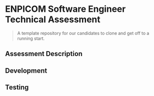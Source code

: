 # ENPICOM Software Engineer Technical Assessment

> A template repository for our candidates to clone and get off to a running start.

## Assessment Description

## Development

## Testing
